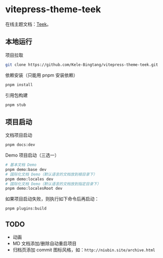 # vitepress-theme-teek

在线主题文档：[Teek](http://vp.teek.top/)。

## 本地运行

项目拉取

```bash
git clone https://github.com/Kele-Bingtang/vitepress-theme-teek.git
```

依赖安装（只能用 pnpm 安装依赖）

```bash
pnpm install
```

引用包构建

```bash
pnpm stub
```

## 项目启动

文档项目启动

```bash
pnpm docs:dev
```

Demo 项目启动（三选一）

```bash
# 基本文档 Demo
pnpm demo:base dev
# 国际化文档 Demo（默认语言的文档放到根目录下）
pnpm demo:locales dev
# 国际化文档 Demo（默认语言的文档放到指定目录下）
pnpm demo:localesRoot dev
```

如果项目启动失败，则执行如下命令后再启动：

```base
pnpm plugins:build
```

## TODO

- 动画
- MD 文档添加/删除自动重启项目
- 归档页添加 commit 图标风格，如：`http://niubin.site/archive.html`

